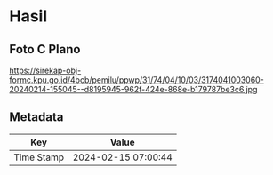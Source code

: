 # Hasil

## Foto C Plano

https://sirekap-obj-formc.kpu.go.id/4bcb/pemilu/ppwp/31/74/04/10/03/3174041003060-20240214-155045--d8195945-962f-424e-868e-b179787be3c6.jpg


## Metadata

| Key        | Value               |
| ---------- | ------------------- |
| Time Stamp | 2024-02-15 07:00:44 |



